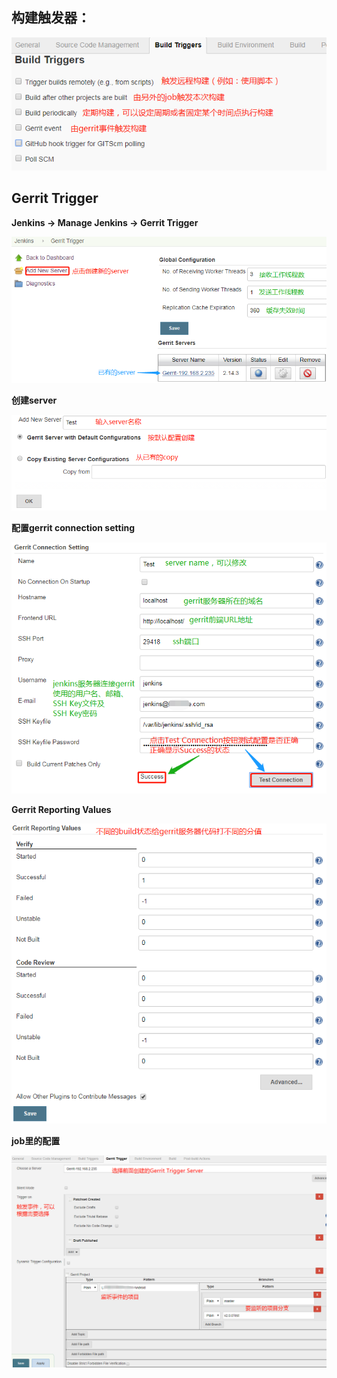 ## 构建触发器：

![](../../../assets/jenkins/jenkins_job_build_triggers.png)

## Gerrit Trigger

**Jenkins -&gt; Manage Jenkins -&gt; Gerrit Trigger**

![](../../../assets/jenkins/jenkins_gerrit_servers.png)

**创建server**

![](../../../assets/jenkins/jenkins_gerrit_servers_add.png)

**配置gerrit connection setting**

![](../../../assets/jenkins/jenkins_gerrit_connection_setting.png)

**Gerrit Reporting Values**

![](../../../assets/jenkins/jenkins_gerrit_reporting_values.png)

**job里的配置**

![](../../../assets/jenkins/jenkins_gerrit_trigger_config.png)

